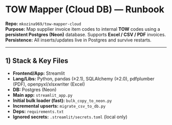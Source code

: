 # TOW Mapper (Cloud DB) — Runbook

**Repo:** `mkozina969/tow-mapper-cloud`  
**Purpose:** Map supplier invoice item codes to internal **TOW** codes using a **persistent Postgres (Neon)** database. Supports **Excel / CSV / PDF** invoices.  
**Persistence:** All inserts/updates live in Postgres and survive restarts.

---

## 1) Stack & Key Files
- **Frontend/App:** Streamlit
- **Lang/Libs:** Python, pandas (≥2.1), SQLAlchemy (≥2.0), pdfplumber (PDF), openpyxl/xlsxwriter (Excel)
- **DB:** Postgres (Neon)
- **Main app:** `streamlit_app.py`
- **Initial bulk loader (fast):** `bulk_copy_to_neon.py`
- **Incremental upserts:** `migrate_csv_to_db.py`
- **Deps:** `requirements.txt`
- **Ignored secrets:** `.streamlit/secrets.toml` (local only)


